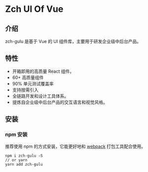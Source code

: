 # Zch UI Of Vue

## 介绍
zch-gulu 是基于 Vue 的 UI 组件库，主要用于研发企业级中后台产品。

## 特性

- 开箱即用的高质量 React 组件。
- 60+ 高质量组件
- 90% 单元测试覆盖率
- 支持按需引入
- 全链路开发和设计工具体系。
- 提炼自企业级中后台产品的交互语言和视觉风格。

## 安装
### npm 安装
推荐使用 npm 的方式安装，它能更好地和 [webpack](https://webpack.js.org/) 打包工具配合使用。
```
npm i zch-gulu -S
// or yarn
yarn add zch-gulu
```
